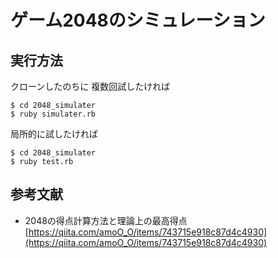 # ゲーム2048のシミュレーション
## 実行方法
クローンしたのちに
複数回試したければ
```
$ cd 2048_simulater
$ ruby simulater.rb
```

局所的に試したければ
```
$ cd 2048_simulater
$ ruby test.rb
```

## 参考文献
- 2048の得点計算方法と理論上の最高得点
[https://qiita.com/amoO_O/items/743715e918c87d4c4930](https://qiita.com/amoO_O/items/743715e918c87d4c4930)
